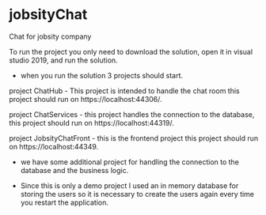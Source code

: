 # jobsityChat
Chat for jobsity company

To run the project you only need to download the solution, open it in visual studio 2019, and run the solution.
- when you run the solution 3 projects should start.

project ChatHub - This project is intended to handle the chat room this project should run on https://localhost:44306/.

project ChatServices -  this project handles the connection to the database, this project should run on https://localhost:44319/.

project JobsityChatFront - this is the frontend project this project should run on https://localhost:44349.


- we have some additional project for handling the connection to the database and the business logic.

- Since this is only a demo project I used an in memory database for storing the users so it is necessary to create the users again every time you restart the application.



